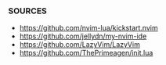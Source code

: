 ### SOURCES

- https://github.com/nvim-lua/kickstart.nvim
- https://github.com/jellydn/my-nvim-ide
- https://github.com/LazyVim/LazyVim
- https://github.com/ThePrimeagen/init.lua
